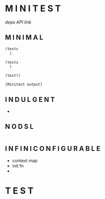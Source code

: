 # M I N I T E S T

*deps*
*API link*

## M I N I M A L

```clojure
(tests
  )

(tests
  )
```

```clojure
(test!)
```

```
[Minitest output]
```

## I N D U L G E N T

- 

## N O   D S L
```
```

## I N F I N I C O N F I G U R A B L E

- context map
- init fn
- 

# T E S T
